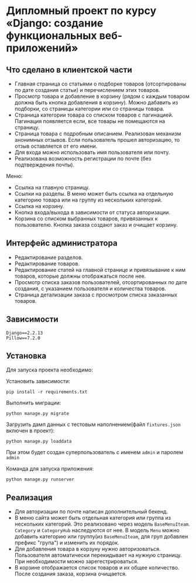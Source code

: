 # Дипломный проект по курсу «Django: создание функциональных веб-приложений»

## Что сделано в клиентской части

* Главная страница со статьями о подборке товаров (отсортированы по дате создания статьи) и перечислением этих товаров.
* Просмотр товара и добавление в корзину (рядом с каждым товаром должна быть кнопка добавления в корзину). Можно дабавить из подборки, со страницы категории или со страницы товара.
* Страница категории товара со списком товаров с пагинацией. Пагинация появляется если, все товары не помещаются на страницу.
* Страница товара с подробным описанием. Реализован механизм анонимных отзывов. Если пользователь прошел авторизацию, то отзыв оставляется от его имени.
* Для входа можно использовать имя пользователя или почту.
* Реализована возможность регистрации по почте (без подтверждения почты).
    
Меню:

* Ссылка на главную страницу.
* Ссылки на разделы. В меню может быть ссылка на отдельную категорию товара или на группу из нескольких категорий.
* Ссылка на корзину.
* Кнопка входа/выхода в зависимости от статуса авторизации.
* Корзина со списком выбранных товаров, привязанных к пользователю. Кнопка заказа создают заказ и очищает корзину.

## Интерфейс администратора

* Редактирование разделов.
* Редактирование товаров.
* Редактирование статей на главной странице и привязывание к ним товаров, которые должны отображаться после нее.
* Просмотр списка заказов пользователей, отсортированных по дате создания, с указанием пользователя и количества товаров.
* Страница детализации заказа с просмотром списка заказанных товаров.


## Зависимости

```
Django==2.2.13
Pillow==7.2.0
```
## Установка

Для запуска проекта необходимо:

Установить зависимости:
```
pip install -r requirements.txt
```
Выполнить миграции:

```
python manage.py migrate
```
Загрузить дамп данных с тестовым наполнением(файл `fixtures.json` включен в проект):
```
python manage.py loaddata
```
При этом будет создан суперпользователь с именем `admin` и паролем `admin`

Команда для запуска приложения:
```
python manage.py runserver
```
## Реализация

* Для авторизации по почте написан дополнительный бекенд.
* В меню сайта может быть отдельная категория или группа из нескольких категорий. Это реализовано через модель `BaseMenuIteam`. `Category` и `CategoryHub` наследуются от нее. В модель `Menu` можно добавить категорию или группу(из `BaseMenuIteam`, для груп добавлен префикс "група") и изменить их порядок.
* Для добавления товара в корзуну нужно авторизоваться. Пользователя автоматически перекидывает на нужную страницу. При необходимости можно зарегестрироваться.
* В корзине отображается список товаров и их общее количество. После создания заказа, корзина очищается.
